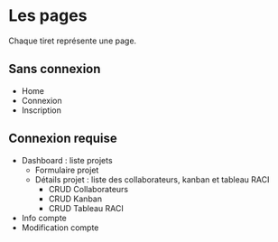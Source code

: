 # Les pages

Chaque tiret représente une page.

## Sans connexion

- Home
- Connexion
- Inscription

## Connexion requise

- Dashboard : liste projets
  - Formulaire projet
  - Détails projet : liste des collaborateurs, kanban et tableau RACI
    - CRUD Collaborateurs
    - CRUD Kanban
    - CRUD Tableau RACI
- Info compte
- Modification compte
